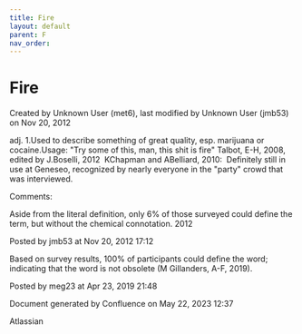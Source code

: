```yaml
---
title: Fire
layout: default
parent: F
nav_order:
---
```


# Fire

Created by  Unknown User (met6), last modified by  Unknown User (jmb53) on Nov 20, 2012

adj. 1.Used to describe something of great quality, esp. marijuana or cocaine.Usage: &quot;Try some of this, man, this shit is fire&quot; Talbot, E-H, 2008, edited by J.Boselli, 2012  KChapman and ABelliard, 2010:  Definitely still in use at Geneseo, recognized by nearly everyone in the &quot;party&quot; crowd that was interviewed.

Comments:

Aside from the literal definition, only 6% of those surveyed could define the term, but without the chemical connotation. 2012

Posted by jmb53 at Nov 20, 2012 17:12

Based on survey results, 100% of participants could define the word; indicating that the word is not obsolete (M Gillanders, A-F, 2019).

Posted by meg23 at Apr 23, 2019 21:48

Document generated by Confluence on May 22, 2023 12:37

Atlassian
